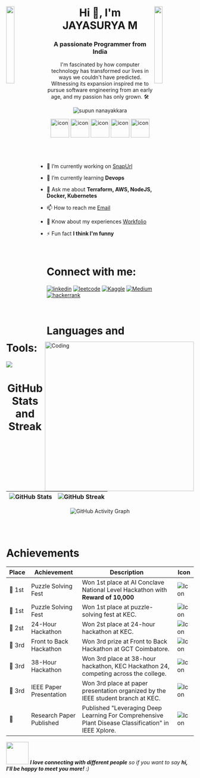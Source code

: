 <div><img align="left" src="https://user-images.githubusercontent.com/65187002/144930161-2f783401-8d27-4fdf-a2f7-cc0ba32f1f1f.gif" width="21%" height="23%" style="display:inline;">
<img align="right" src="https://user-images.githubusercontent.com/65187002/144930161-2f783401-8d27-4fdf-a2f7-cc0ba32f1f1f.gif" width="21%" height ="23%"style="display:inline;">



<h1 align="center">Hi 👋, I'm JAYASURYA M</h1>
<h3 align="center">A passionate Programmer from India </h3>
<p align="center">I'm fascinated by how computer technology has transformed our lives in ways we couldn't have predicted. Witnessing its expansion inspired me to pursue software engineering from an early age, and my passion has only grown. 🛠️</p></div>
<p align="center"> 
 <img src="https://komarev.com/ghpvc/?username=Jayasurya5454&label=Profile%20views&color=0e75b6&style=flat" alt="supun nanayakkara" /> 

</p>

<div align="center">
   <img src="https://techstack-generator.vercel.app/kubernetes-icon.svg" alt="icon" width="50" height="50" />
   <img src="https://techstack-generator.vercel.app/docker-icon.svg" alt="icon" width="50" height="50" />
  <img src="https://techstack-generator.vercel.app/aws-icon.svg" alt="icon" width="50" height="50" />
 <img src="https://techstack-generator.vercel.app/python-icon.svg" alt="icon" width="50" height="50" />
   <img src="https://techstack-generator.vercel.app/js-icon.svg" alt="icon" width="50" height="50" />
</div>

<br>



<img align="right" alt="Coding" width="400" src="https://user-images.githubusercontent.com/74038190/229223263-cf2e4b07-2615-4f87-9c38-e37600f8381a.gif">
<br><br>

- 🔭 I’m currently working on [SnapUrl](https://snappedurl.netlify.app)

- 🌱 I’m currently learning **Devops**

- 💬 Ask me about **Terraform, AWS, NodeJS, Docker, Kubernetes**

- 📫 How to reach me [Email](jayasuryakarthi55@gmail.com)

- 📄 Know about my experiences [Workfolio](https://jayasuryam.netlify.app)

- ⚡ Fun fact **I think I'm funny**

<br>

<h1 align="left">Connect with me:</h1>
<p align="left">
<a href="https://www.linkedin.com/in/jayasurya5454/" target="blank"><img align="center" src="https://img.shields.io/badge/Linkedin-%230077B5.svg?style=flat&logo=linkedin&logoColor=white" alt="linkedin" /></a>
<a href="https://leetcode.com/u/JAYASURYA_M/" target="blank"><img align="center" src="https://img.shields.io/badge/LeetCode-000000?style=flat&logo=LeetCode&logoColor=#d16c06" alt="leetcode" /></a>
  <a href="https://www.kaggle.com/jayasuryam22alr032" target="_blank"><img align="center" src="https://img.shields.io/badge/Kaggle-035a7d?style=flat&logo=kaggle&logoColor=white" alt="Kaggle" /></a>
 <a href="https://jayasurya5454.medium.com" target="blank"><img align="center" src="https://img.shields.io/badge/Medium-12100E?logo=medium&logoColor=white" alt="Medium" /></a> 
<a href="https://www.hackerrank.com/profile/Jayasurya5454" target="blank"><img align="center" src="https://img.shields.io/badge/-Hackerrank-00EA64?style=flat&logo=HackerRank&logoColor=white" alt="hackerrank" /></a>
</p>
<br>

<!--<img src="https://i.imgur.com/dBaSKWF.gif" height="20" width="100%">-->

<h1 align="left">Languages and Tools:</h1>

  <a href="https://skillicons.dev">
    <img src="https://skillicons.dev/icons?i=aws,terraform,docker,kubernetes,gcp,azure,py,nodejs,express,mongodb,mysql,postman,git,linux" /> 
  </a>


<br/>

<!--<img src="https://i.imgur.com/dBaSKWF.gif" height="20" width="100%">-->

<div align="center">
 

# GitHub Stats and Streak

| ![GitHub Stats](https://github-readme-stats.vercel.app/api?username=Jayasurya5454&show_icons=true&theme=dark#gh-dark-mode-only&ring_color=ffffff) | ![GitHub Streak](https://nirzak-streak-stats.vercel.app/?user=Jayasurya5454&theme=dark) |
| --- | --- |

![GitHub Activity Graph](https://github-readme-activity-graph.vercel.app/graph?username=jayasurya5454&custom_title=GitHub%20Activity%20Graph&bg_color=0D1117&color=7F3FBF&line=00FF00&point=FFFFFF&area_color=FFFFFF&title_color=FFFFFF&area=true) 



</div>

<br><br>
 
# Achievements

| Place  | Achievement               | Description                                                                                          | Icon                                                                 |
|--------|---------------------------|------------------------------------------------------------------------------------------------------|----------------------------------------------------------------------|
| 🥇 1st | Puzzle Solving Fest       | Won 1st place at AI Conclave National Level Hackathon with  **Reward of 10,000**                                                     | ![Icon](https://img.icons8.com/?size=50&id=X6CJMckcVrBj&format=png&color=000000) |
| 🥇 1st | Puzzle Solving Fest       | Won 1st place at puzzle-solving fest at KEC.                                                       | ![Icon](https://img.icons8.com/?size=50&id=X6CJMckcVrBj&format=png&color=000000) |
| 🥇 2st | 24-Hour Hackathon      | Won 2st place at 24-hour hackathon at KEC.                                                       | ![Icon](https://img.icons8.com/?size=50&id=dgAxfaiZaNr6&format=png&color=000000) |
| 🥉 3rd | Front to Back Hackathon   | Won 3rd prize at Front to Back Hackathon at GCT Coimbatore.                                         | ![Icon](https://img.icons8.com/?size=50&id=lMwvkoCmvpSJ&format=png&color=000000) |
| 🥉 3rd | 38-Hour Hackathon         | Won 3rd place at 38-hour hackathon, KEC Hackathon 24, competing across the college.                 | ![Icon](https://img.icons8.com/?size=50&id=lMwvkoCmvpSJ&format=png&color=000000) |
| 🥉 3rd | IEEE Paper Presentation   | Won 3rd place at paper presentation organized by the IEEE student branch at KEC.                   | ![Icon](https://img.icons8.com/?size=50&id=lMwvkoCmvpSJ&format=png&color=000000) |
| 📄     | Research Paper Published  | Published "Leveraging Deep Learning For Comprehensive Plant Disease Classification" in IEEE Xplore. | ![Icon](https://img.icons8.com/?size=50&id=8MqrQIywEiYc&format=png&color=000000) |




<!--<img src="https://i.imgur.com/dBaSKWF.gif" height="20" width="100%">-->

<img src="https://media.giphy.com/media/LnQjpWaON8nhr21vNW/giphy.gif" width="60"> <em><b>I love connecting with different people</b> so if you want to say <b>hi, I'll be happy to meet you more!</b> :)</em>

<br>
